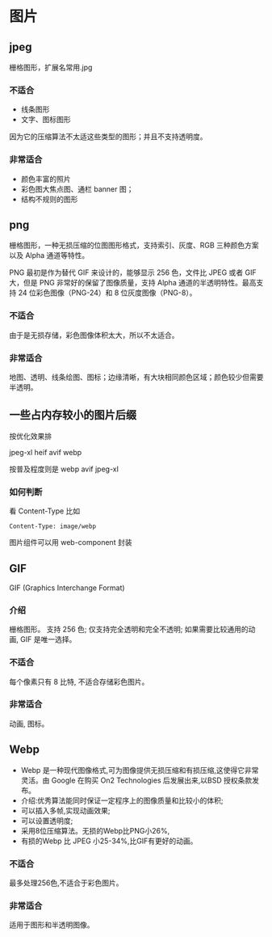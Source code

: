 # 图片

## jpeg

栅格图形，扩展名常用.jpg

### 不适合

- 线条图形
- 文字、图标图形

因为它的压缩算法不太适这些类型的图形；并且不支持透明度。

### 非常适合

- 颜色丰富的照片
- 彩色图大焦点图、通栏 banner 图；
- 结构不规则的图形

## png

栅格图形，一种无损压缩的位图图形格式，支持索引、灰度、RGB 三种颜色方案以及 Alpha 通道等特性。

PNG 最初是作为替代 GIF 来设计的，能够显示 256 色，文件比 JPEG 或者 GIF 大，但是 PNG 非常好的保留了图像质量，支持 Alpha 通道的半透明特性。最高支持 24 位彩色图像（PNG-24）和 8 位灰度图像（PNG-8）。

### 不适合

由于是无损存储，彩色图像体积太大，所以不太适合。

### 非常适合

地图、透明、线条绘图、图标；边缘清晰，有大块相同颜色区域；颜色较少但需要半透明。

## 一些占内存较小的图片后缀

按优化效果排

jpeg-xl
heif
avif
webp

按普及程度则是
webp
avif
jpeg-xl

### 如何判断

看 Content-Type
比如

```
Content-Type: image/webp
```

图片组件可以用 web-component 封装

## GIF

GIF (Graphics Interchange Format)

### 介绍

栅格图形。 支持 256 色; 仅支持完全透明和完全不透明; 如果需要比较通用的动
画, GIF 是唯一选择。

### 不适合

每个像素只有 8 比特, 不适合存储彩色图片。

### 非常适合

动画, 图标。

## Webp

- Webp 是一种现代图像格式,可为图像提供无损压缩和有损压缩,这使得它非常灵活。由 Google 在购买 On2 Technologies 后发展出来,以BSD 授权条款发布。
- 介绍:优秀算法能同时保证一定程序上的图像质量和比较小的体积;
- 可以插入多帧,实现动画效果;
- 可以设置透明度;
- 采用8位压缩算法。无损的Webp比PNG小26%,
- 有损的Webp 比 JPEG 小25-34%,比GIF有更好的动画。

### 不适合

最多处理256色,不适合于彩色图片。

### 非常适合

适用于图形和半透明图像。
